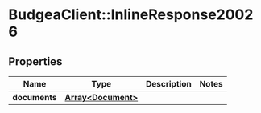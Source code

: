 # BudgeaClient::InlineResponse20026

## Properties
Name | Type | Description | Notes
------------ | ------------- | ------------- | -------------
**documents** | [**Array&lt;Document&gt;**](Document.md) |  | 


